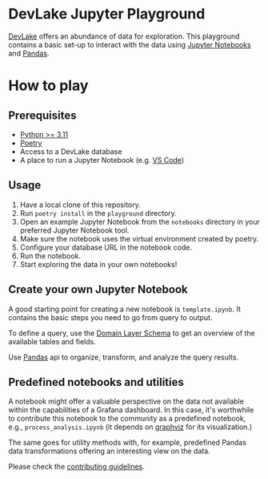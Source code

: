 # DevLake Jupyter Playground

[DevLake](https://devlake.apache.org/) offers an abundance of data for exploration.
This playground contains a basic set-up to interact with the data using [Jupyter Notebooks](https://jupyter.org/) and [Pandas](https://pandas.pydata.org/).


# How to play

## Prerequisites
- [Python >= 3.11](https://www.python.org/downloads/)
- [Poetry](https://python-poetry.org/docs/#installation)
- Access to a DevLake database
- A place to run a Jupyter Notebook (e.g. [VS Code](https://code.visualstudio.com/))


## Usage
1. Have a local clone of this repository.
2. Run `poetry install` in the `playground` directory.
3. Open an example Jupyter Notebook from the `notebooks` directory in your preferred Jupyter Notebook tool.
4. Make sure the notebook uses the virtual environment created by poetry.
5. Configure your database URL in the notebook code.
6. Run the notebook.
7. Start exploring the data in your own notebooks!


## Create your own Jupyter Notebook

A good starting point for creating a new notebook is `template.ipynb`.
It contains the basic steps you need to go from query to output.

To define a query, use the [Domain Layer Schema](https://devlake.apache.org/docs/DataModels/DevLakeDomainLayerSchema#schema-diagram) to get an overview of the available tables and fields.

Use [Pandas](https://pandas.pydata.org/) api to organize, transform, and analyze the query results.


## Predefined notebooks and utilities

A notebook might offer a valuable perspective on the data not available within the capabilities of a Grafana dashboard.
In this case, it's worthwhile to contribute this notebook to the community as a predefined notebook, e.g., `process_analysis.ipynb` (it depends on [graphviz](https://graphviz.org/) for its visualization.)

The same goes for utility methods with, for example, predefined Pandas data transformations offering an interesting view on the data.

Please check the [contributing guidelines](https://github.com/apache/incubator-devlake/blob/main/README.md#-how-to-contribute).
